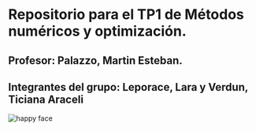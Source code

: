 # Repositorio para el TP1 de Métodos numéricos y optimización.
## Profesor: Palazzo, Martin Esteban. 
## Integrantes del grupo: Leporace, Lara y Verdun, Ticiana Araceli

![happy face]([https://myoctocat.com/assets/images/base-octocat.svg](https://p.kindpng.com/picc/s/111-1110791_ironicmeme-ironic-png-sunglasses-emoji-smileyface-ironic-meme.png))
